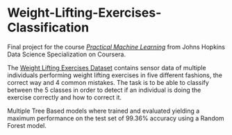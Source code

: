 # Weight-Lifting-Exercises-Classification

Final project for the course [*Practical Machine Learning*](https://www.coursera.org/learn/practical-machine-learning) from Johns Hopkins Data Science Specialization on Coursera.

The [Weight Lifting Exercises Dataset](http://web.archive.org/web/20161224072740/http:/groupware.les.inf.puc-rio.br/har) contains sensor data of multiple individuals performing weight lifting exercises in five different fashions, the correct way and 4 common mistakes. The task is to be able to classify between the 5 classes in order to detect if an individual is doing the exercise correctly and how to correct it.

Multiple Tree Based models where trained and evaluated yielding a maximum performance on the test set of 99.36% accuracy using a Random Forest model.
